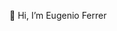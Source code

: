  👋 Hi, I’m Eugenio Ferrer

<!---
EugenioFerrer/EugenioFerrer is a ✨ special ✨ repository because its `README.md` (this file) appears on your GitHub profile.
You can click the Preview link to take a look at your changes.
--->
